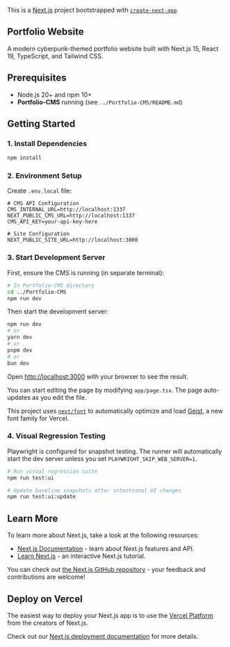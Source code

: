 This is a [Next.js](https://nextjs.org) project bootstrapped with [`create-next-app`](https://nextjs.org/docs/app/api-reference/cli/create-next-app).

## Portfolio Website

A modern cyberpunk-themed portfolio website built with Next.js 15, React 19, TypeScript, and Tailwind CSS.

## Prerequisites

- Node.js 20+ and npm 10+
- **Portfolio-CMS** running (see `../Portfolio-CMS/README.md`)

## Getting Started

### 1. Install Dependencies

```bash
npm install
```

### 2. Environment Setup

Create `.env.local` file:

```env
# CMS API Configuration
CMS_INTERNAL_URL=http://localhost:1337
NEXT_PUBLIC_CMS_URL=http://localhost:1337
CMS_API_KEY=your-api-key-here

# Site Configuration
NEXT_PUBLIC_SITE_URL=http://localhost:3000
```

### 3. Start Development Server

First, ensure the CMS is running (in separate terminal):

```bash
# In Portfolio-CMS directory
cd ../Portfolio-CMS
npm run dev
```

Then start the development server:

```bash
npm run dev
# or
yarn dev
# or
pnpm dev
# or
bun dev
```

Open [http://localhost:3000](http://localhost:3000) with your browser to see the result.

You can start editing the page by modifying `app/page.tsx`. The page auto-updates as you edit the file.

This project uses [`next/font`](https://nextjs.org/docs/app/building-your-application/optimizing/fonts) to automatically optimize and load [Geist](https://vercel.com/font), a new font family for Vercel.

### 4. Visual Regression Testing

Playwright is configured for snapshot testing. The runner will automatically start the dev server unless you set `PLAYWRIGHT_SKIP_WEB_SERVER=1`.

```bash
# Run visual regression suite
npm run test:ui

# Update baseline snapshots after intentional UI changes
npm run test:ui:update
```

## Learn More

To learn more about Next.js, take a look at the following resources:

- [Next.js Documentation](https://nextjs.org/docs) - learn about Next.js features and API.
- [Learn Next.js](https://nextjs.org/learn) - an interactive Next.js tutorial.

You can check out [the Next.js GitHub repository](https://github.com/vercel/next.js) - your feedback and contributions are welcome!

## Deploy on Vercel

The easiest way to deploy your Next.js app is to use the [Vercel Platform](https://vercel.com/new?utm_medium=default-template&filter=next.js&utm_source=create-next-app&utm_campaign=create-next-app-readme) from the creators of Next.js.

Check out our [Next.js deployment documentation](https://nextjs.org/docs/app/building-your-application/deploying) for more details.
